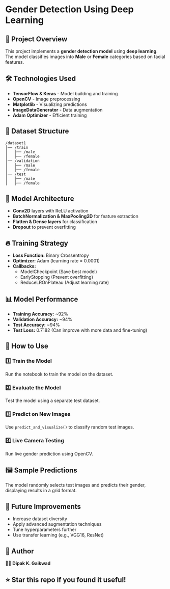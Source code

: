 # Gender Detection Using Deep Learning

## 📌 Project Overview
This project implements a **gender detection model** using **deep learning**. The model classifies images into **Male** or **Female** categories based on facial features.

## 🛠️ Technologies Used
- **TensorFlow & Keras** - Model building and training
- **OpenCV** - Image preprocessing
- **Matplotlib** - Visualizing predictions
- **ImageDataGenerator** - Data augmentation
- **Adam Optimizer** - Efficient training

## 📂 Dataset Structure
```
/dataset1
│── /train
│   ├── /male
│   ├── /female
│── /validation
│   ├── /male
│   ├── /female
│── /test
│   ├── /male
│   ├── /female
```

## 🚀 Model Architecture
- **Conv2D** layers with ReLU activation
- **BatchNormalization & MaxPooling2D** for feature extraction
- **Flatten & Dense layers** for classification
- **Dropout** to prevent overfitting

## 🔥 Training Strategy
- **Loss Function:** Binary Crossentropy
- **Optimizer:** Adam (learning rate = 0.0001)
- **Callbacks:**
  - ModelCheckpoint (Save best model)
  - EarlyStopping (Prevent overfitting)
  - ReduceLROnPlateau (Adjust learning rate)

## 📊 Model Performance
- **Training Accuracy:** ~92%
- **Validation Accuracy:** ~94%
- **Test Accuracy:** ~94%
- **Test Loss:** 0.7182 (Can improve with more data and fine-tuning)

## 🎯 How to Use
### **1️⃣ Train the Model**
Run the notebook to train the model on the dataset.

### **2️⃣ Evaluate the Model**
Test the model using a separate test dataset.

### **3️⃣ Predict on New Images**
Use `predict_and_visualize()` to classify random test images.

### **4️⃣ Live Camera Testing**
Run live gender prediction using OpenCV.

## 🖼️ Sample Predictions
The model randomly selects test images and predicts their gender, displaying results in a grid format.

## 📌 Future Improvements
- Increase dataset diversity
- Apply advanced augmentation techniques
- Tune hyperparameters further
- Use transfer learning (e.g., VGG16, ResNet)

## 📝 Author
👨‍💻 **Dipak K. Gaikwad**

## ⭐ Star this repo if you found it useful!

